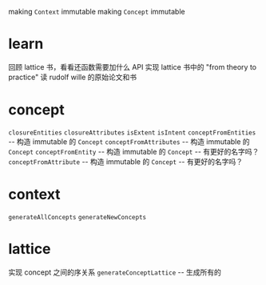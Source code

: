 making `Context` immutable
making `Concept` immutable

# learn

回顾 lattice 书，看看还函数需要加什么 API
实现 lattice 书中的 "from theory to practice"
读 rudolf wille 的原始论文和书

# concept

`closureEntities`
`closureAttributes`
`isExtent`
`isIntent`
`conceptFromEntities` -- 构造 immutable 的 `Concept`
`conceptFromAttributes` -- 构造 immutable 的 `Concept`
`conceptFromEntity` -- 构造 immutable 的 `Concept` -- 有更好的名字吗？
`conceptFromAttribute` -- 构造 immutable 的 `Concept` -- 有更好的名字吗？

# context

`generateAllConcepts`
`generateNewConcepts`

# lattice

实现 concept 之间的序关系
`generateConceptLattice` -- 生成所有的
